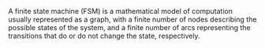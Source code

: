 A finite state machine (FSM) is a mathematical model of computation usually represented as a graph, with a finite number of nodes describing the possible states of the system, and a finite number of arcs representing the transitions that do or do not change the state, respectively.

